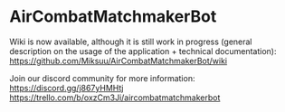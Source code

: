 # AirCombatMatchmakerBot

Wiki is now available, although it is still work in progress (general description on the usage of the application + technical documentation):
https://github.com/Miksuu/AirCombatMatchmakerBot/wiki

Join our discord community for more information:
https://discord.gg/j867yHMHtj
https://trello.com/b/oxzCm3Ji/aircombatmatchmakerbot
